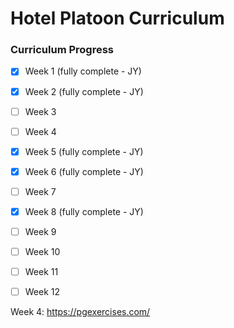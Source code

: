 # Hotel Platoon Curriculum

### Curriculum Progress

- [X] Week 1 (fully complete - JY)
- [X] Week 2 (fully complete - JY)
- [ ] Week 3
- [ ] Week 4
- [X] Week 5 (fully complete - JY)
- [X] Week 6 (fully complete - JY)
- [ ] Week 7 
- [X] Week 8 (fully complete - JY)
- [ ] Week 9
- [ ] Week 10
- [ ] Week 11
- [ ] Week 12


Week 4: https://pgexercises.com/
